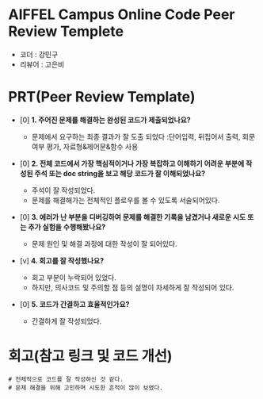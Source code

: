 # AIFFEL Campus Online Code Peer Review Templete
- 코더 : 강민구
- 리뷰어 : 고은비


# PRT(Peer Review Template)
- [0]  **1. 주어진 문제를 해결하는 완성된 코드가 제출되었나요?**
    - 문제에서 요구하는 최종 결과가 잘 도출 되었다
      :단어입력, 뒤집어서 출력, 회문 여부 평가, 자료형&제어문&함수 사용
    
                
    
- [0]  **2. 전체 코드에서 가장 핵심적이거나 가장 복잡하고 이해하기 어려운 부분에 작성된 
주석 또는 doc string을 보고 해당 코드가 잘 이해되었나요?**
    - 주석이 잘 작성되었다.
    - 문제를 해결해가는 전체적인 플로우를 볼 수 있도록 서술되어있다.
        
- [0]  **3. 에러가 난 부분을 디버깅하여 문제를 해결한 기록을 남겼거나
새로운 시도 또는 추가 실험을 수행해봤나요?**
    - 문제 원인 및 해결 과정에 대한 작성이 잘 되어있다.
        
- [v]  **4. 회고를 잘 작성했나요?**
    - 회고 부분이 누락되어 있었다.
    - 하지만, 의사코드 및 주의할 점 등의 설명이 자세하게 잘 작성되어 있다.

        
- [0]  **5. 코드가 간결하고 효율적인가요?**
    - 간결하게 잘 작성되었다.



# 회고(참고 링크 및 코드 개선)
```
# 전체적으로 코드를 잘 작성하신 것 같다.
# 문제 해결을 위해 고민하며 시도한 흔적이 많이 보였다.
```
